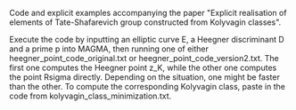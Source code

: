 Code and explicit examples accompanying the paper "Explicit realisation of elements of Tate-Shafarevich group constructed from Kolyvagin classes".

Execute the code by inputting an elliptic curve E, a Heegner discriminant D and a prime p into MAGMA, then running one of either heegner_point_code_original.txt or heegner_point_code_version2.txt. The first one computes the Heegner point z_K, while the other one computes the point Rsigma directly. Depending on the situation, one might be faster than the other. To compute the corresponding Kolyvagin class, paste in the code from kolyvagin_class_minimization.txt.
